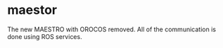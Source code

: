 maestor
=======

The new MAESTRO with OROCOS removed. All of the communication is done using ROS services. 
